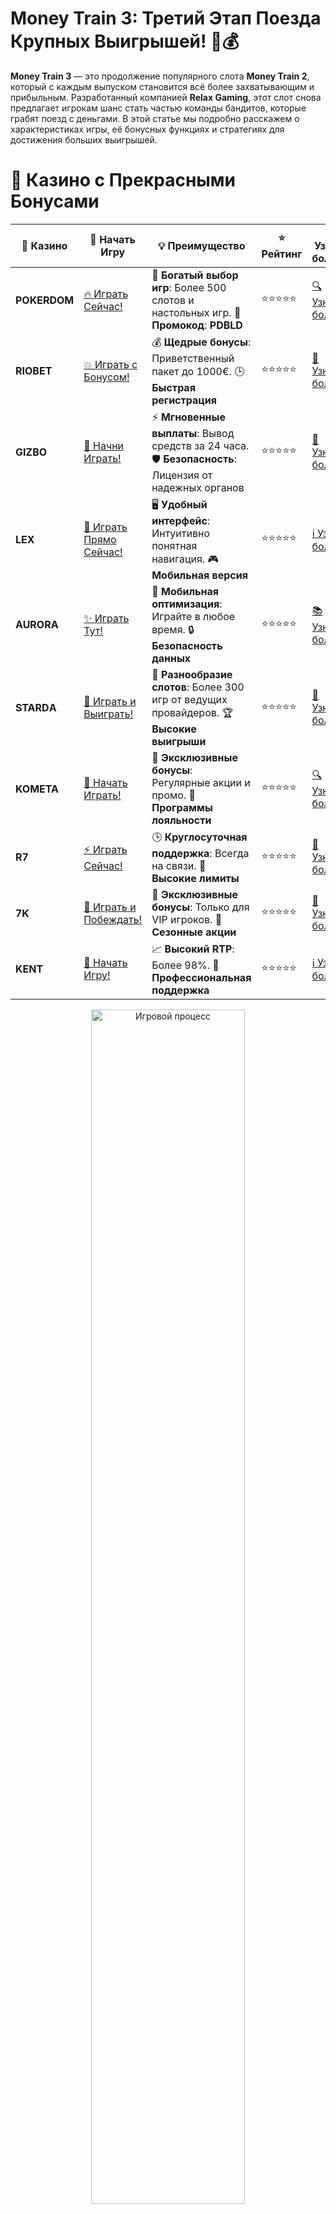 # **Money Train 3: Третий Этап Поезда Крупных Выигрышей! 🚂💰**

**Money Train 3** — это продолжение популярного слота **Money Train 2**, который с каждым выпуском становится всё более захватывающим и прибыльным. Разработанный компанией **Relax Gaming**, этот слот снова предлагает игрокам шанс стать частью команды бандитов, которые грабят поезд с деньгами. В этой статье мы подробно расскажем о характеристиках игры, её бонусных функциях и стратегиях для достижения больших выигрышей.

# 🌟 Казино с Прекрасными Бонусами

| 🎲 **Казино** | 🔗 **Начать Игру** | 💡 **Преимущество** | ⭐ **Рейтинг** | 🔗 **Узнать больше** | 🆕 **Новая информация** |
|--------------|---------------------|---------------------|----------------|----------------------|-------------------------|
| **POKERDOM**  | [🔥 Играть Сейчас!](https://brandplay.link/4k77v2yx) | 🎉 **Богатый выбор игр**: Более 500 слотов и настольных игр. 🎁 **Промокод**: **PDBLD** | ⭐⭐⭐⭐⭐ | [🔍 Узнать больше](https://brandplay.link/4k77v2yx) | 🏆 **Победители турниров** получают эксклюзивные подарки! |
| **RIOBET**    | [💥 Играть с Бонусом!](https://brandplay.link/7xBLTPyj) | 💰 **Щедрые бонусы**: Приветственный пакет до 1000€. 🕒 **Быстрая регистрация** | ⭐⭐⭐⭐⭐ | [📖 Узнать больше](https://brandplay.link/7xBLTPyj) | 💬 **Поддержка 24/7** для комфортной игры в любое время! |
| **GIZBO**     | [🚀 Начни Играть!](https://brandplay.link/bprXw4YV) | ⚡ **Мгновенные выплаты**: Вывод средств за 24 часа. 🛡️ **Безопасность**: Лицензия от надежных органов | ⭐⭐⭐⭐⭐ | [📝 Узнать больше](https://brandplay.link/bprXw4YV) | 🔒 **SSL-шифрование** для максимальной безопасности данных игроков. |
| **LEX**       | [💎 Играть Прямо Сейчас!](https://brandplay.link/zW4hdDFV) | 🖥️ **Удобный интерфейс**: Интуитивно понятная навигация. 🎮 **Мобильная версия** | ⭐⭐⭐⭐⭐ | [ℹ️ Узнать больше](https://brandplay.link/zW4hdDFV) | 📱 **Поддержка всех мобильных устройств** для удобства игры в любом месте. |
| **AURORA**    | [✨ Играть Тут!](https://10trafic-stat2.com/click/668546556bcc6313411604bd/6766/13032/subaccount) | 📱 **Мобильная оптимизация**: Играйте в любое время. 🔒 **Безопасность данных** | ⭐⭐⭐⭐⭐ | [📚 Узнать больше](https://10trafic-stat2.com/click/668546556bcc6313411604bd/6766/13032/subaccount) | 🌍 **Международная лицензия** на деятельность в разных странах. |
| **STARDА**    | [🎉 Играть и Выиграть!](https://brandplay.link/fB7xwRFL) | 🎰 **Разнообразие слотов**: Более 300 игр от ведущих провайдеров. 🏆 **Высокие выигрыши** | ⭐⭐⭐⭐⭐ | [🔎 Узнать больше](https://brandplay.link/fB7xwRFL) | 🎉 **Ежемесячные турниры** с крупными призами! |
| **KOMETA**    | [🎁 Начать Играть!](https://brandplay.link/8ZymQJV8) | 🎁 **Эксклюзивные бонусы**: Регулярные акции и промо. 🔄 **Программы лояльности** | ⭐⭐⭐⭐⭐ | [🔍 Узнать больше](https://brandplay.link/8ZymQJV8) | 🌟 **Персонализированные предложения** для долгосрочных игроков. |
| **R7**        | [⚡ Играть Сейчас!](https://brandplay.link/bMd3Yjsw) | 🕒 **Круглосуточная поддержка**: Всегда на связи. 💸 **Высокие лимиты** | ⭐⭐⭐⭐⭐ | [📖 Узнать больше](https://brandplay.link/bMd3Yjsw) | 🎯 **Рейтинг игроков** для лучших участников. |
| **7K**        | [🎯 Играть и Побеждать!](https://brandplay.link/BvQyFShp) | 🌟 **Эксклюзивные бонусы**: Только для VIP игроков. 🎉 **Сезонные акции** | ⭐⭐⭐⭐⭐ | [📝 Узнать больше](https://brandplay.link/BvQyFShp) | 🥇 **Особые привилегии** для постоянных игроков. |
| **KENT**      | [🔑 Начать Игру!](https://brandplay.link/Fv2WP3js) | 📈 **Высокий RTP**: Более 98%. 💼 **Профессиональная поддержка** | ⭐⭐⭐⭐⭐ | [ℹ️ Узнать больше](https://brandplay.link/Fv2WP3js) | 💬 **Поддержка на нескольких языках** для удобства игроков. |

<div align="center"> <img src="https://i.pinimg.com/originals/1d/b3/25/1db325483acbe642c6d4e6fdd73a4988.gif" alt="Игровой процесс" width="70%"> </div>
---

# 🚀 Быстрые Выигрыши и Поддержка

| 🎲 **Казино** | 🔗 **Начать Игру** | 💡 **Преимущество** | ⭐ **Рейтинг** | 🔗 **Узнать больше** | 🆕 **Новая информация** |
|--------------|---------------------|---------------------|----------------|----------------------|-------------------------|
| **GAMA**      | [🎯 Играть Прямо Сейчас!](https://brandplay.link/j6NMKsDz) | 🔍 **Интуитивный интерфейс**: Легкость использования. 🏅 **Престижные турниры** | ⭐⭐⭐⭐☆ | [🔎 Узнать больше](https://brandplay.link/j6NMKsDz) | 🏆 **Турниры с большими призами** каждый месяц. |
| **ONION**     | [💥 Играть и Выигрывать!](https://brandplay.link/zBGRVpQ9) | 🤑 **Низкие ставки**: Идеально для начинающих. 🔄 **Быстрые выводы** | ⭐⭐⭐⭐☆ | [🔍 Узнать больше](https://brandplay.link/zBGRVpQ9) | 🎮 **Казино для новичков** с простыми правилами. |
| **ЧЕМПИОН**   | [🏅 Играть в Турнире!](https://temon-gter.cfd/go/lRq?p80412p304504pcc44t17455) | 🏅 **Лояльная программа**: Награды за активность. 🎁 **Ежемесячные бонусы** | ⭐⭐⭐⭐☆ | [📖 Узнать больше](https://temon-gter.cfd/go/lRq?p80412p304504pcc44t17455) | 🥇 **Турниры и лояльность** — каждый шаг вознаграждается. |
| **VAVADA**    | [🚀 Играть Без Ожидания!](https://vavadapartner.pro/?promo=ea5c9275-6854-4505-94fc-95ab18221945-linkb2) | 🚀 **Быстрая регистрация**: Начните играть мгновенно. 🔐 **Безопасные транзакции** | ⭐⭐⭐⭐☆ | [📝 Узнать больше](https://vavadapartner.pro/?promo=ea5c9275-6854-4505-94fc-95ab18221945-linkb2) | 🏆 **Программа для новых игроков** с бонусами за регистрацию. |
| **FRIENDS**   | [🎉 Играть и Развлекаться!](https://gofriends.mba/linkb2) | 🤝 **Социальные игры**: Играйте с друзьями. 🌐 **Мультиплатформенность** | ⭐⭐⭐⭐☆ | [ℹ️ Узнать больше](https://gofriends.mba/linkb2) | 🎮 **Играйте с друзьями** и зарабатывайте бонусы за совместные действия. |
| **1WIN**      | [⚡ Играть и Выигрывать!](https://brandplay.link/smXVpBbG) | 🏆 **Спортивные ставки**: Широкий выбор видов спорта. 💵 **Высокие коэффициенты** | ⭐⭐⭐⭐☆ | [📚 Узнать больше](https://brandplay.link/smXVpBbG) | ⚽ **Бонусы на спортивные ставки** для активных игроков. |
| **DRIP**      | [💥 Играть Сразу!](https://drp-ircp01.com/c07e6a3db) | 🌐 **Инновационные игры**: Новейшие игровые технологии. 🛡️ **Высокая безопасность** | ⭐⭐⭐⭐☆ | [🔎 Узнать больше](https://drp-ircp01.com/c07e6a3db) | 🔧 **Инновационные функции** для удобства игры. |
| **JOYCASINO** | [🎰 Играть И Побеждать!](https://rpc30.call2me.pro/?/ru/registration?apkpop=0&partner=p24970p3291217pc98f) | 🎁 **Приятные бонусы**: Ежедневные акции и подарки. 🕹️ **Разнообразие игр** | ⭐⭐⭐⭐☆ | [🔍 Узнать больше](https://rpc30.call2me.pro/?/ru/registration?apkpop=0&partner=p24970p3291217pc98f) | 🎉 **Щедрые фриспины** для новых игроков. |
| **PLAYFORTUNA** | [🔥 Играть С Бонусом!](https://fortunapromo.net/alt/playfortuna/registration?0dc4a9362a71feb7e3f165fb8e766f70) | 🎉 **Регулярные акции**: Бонусы, фриспины и многое другое. 🏅 **Турниры** | ⭐⭐⭐⭐☆ | [📚 Узнать больше](https://fortunapromo.net/alt/playfortuna/registration?0dc4a9362a71feb7e3f165fb8e766f70) | 🎯 **Выгодные предложения** на популярные игры. |
| **SYKAA**     | [💸 Играть Сейчас!](https://s-two-way.com/?source=linkb2&pid=30697) | 💸 **Доступные ставки**: Идеально для новичков. 🎁 **Щедрые бонусы** | ⭐⭐⭐⭐☆ | [🔍 Узнать больше](https://s-two-way.com/?source=linkb2&pid=30697) | 💥 **Акции с большими бонусами** для новичков и опытных игроков. |

<div align="center"> <img src="https://schaeffers-cdn.s3.amazonaws.com/images/default-source/schaeffers-cdn-images/default-images/sectors/bigstock-casino-gambling-concept-with-f-369012793.jpg?sfvrsn=493ad806_4" alt="Игровой процесс" width="70%"> </div>
---

# 💸 Казино с Привлекательными Программами Лояльности

| 🎲 **Казино** | 🔗 **Начать Игру** | 💡 **Преимущество** | ⭐ **Рейтинг** | 🔗 **Узнать больше** | 🆕 **Новая информация** |
|--------------|---------------------|---------------------|----------------|----------------------|-------------------------|
| **KOMETA**    | [🎯 Начни Играть!](https://brandplay.link/8ZymQJV8) | 🎁 **Эксклюзивные бонусы**: Регулярные акции и промо. 🔄 **Программы лояльности** | ⭐⭐⭐⭐⭐ | [🔍 Узнать больше](https://brandplay.link/8ZymQJV8) | 🌟 **Персонализированные предложения** для долгосрочных игроков. |
| **1Xslots**   | [🏅 Играть Прямо Сейчас!](https://brandplay.link/hSB1khtr) | 🎉 **Множество акций**: Еженедельные бонусы и турниры. 🛡️ **Безопасность** | ⭐⭐⭐⭐⭐ | [📚 Узнать больше](https://brandplay.link/hSB1khtr) | 🏅 **Награды за активность**: участники программы лояльности получают специальные привилегии. |
| **R7**        | [🚀 Играть Сейчас!](https://brandplay.link/bMd3Yjsw) | 🕒 **Круглосуточная поддержка**: Всегда на связи. 💸 **Высокие лимиты** | ⭐⭐⭐⭐⭐ | [📖 Узнать больше](https://brandplay.link/bMd3Yjsw) | 💬 **VIP-поддержка** для постоянных игроков с приоритетом. |

<div align="center"> <img src="https://i.pinimg.com/originals/1d/b3/25/1db325483acbe642c6d4e6fdd73a4988.gif" alt="Игровой процесс" width="70%"> </div>
---

## Что Такое **Money Train 3**? 🎰🎉

**Money Train 3** — это слот с 5 барабанами и 40 линиями выплат, который продолжает успех своей предшествующей версии, но при этом приносит новые функции и возможности для игроков. В отличие от предыдущих частей, здесь появились ещё более заманчивые бонусы, мультипликаторы и прогрессивные джекпоты, что значительно увеличивает шансы на крупные выигрыши.

### Характеристики Игры

- **Барабаны:** 5
- **Линии выплат:** 40
- **Минимальная ставка:** 0.20 монет
- **Максимальная ставка:** 20 монет
- **Максимальный выигрыш:** до 100,000x от ставки
- **Возврат игроку (RTP):** 96.4%

## Бонусные Функции **Money Train 3** 🚂💸

**Money Train 3** славится своими уникальными бонусными функциями, которые не только делают игру увлекательной, но и дают отличные шансы на крупные выигрыши. Вот что вас ожидает в этой версии:

### 1. **Символы с Множителями** 💥  
В **Money Train 3** символы с множителями могут значительно увеличить ваш выигрыш. Эти символы активируются в бонусных раундах, где ваши ставки могут быть умножены на несколько раз. Чем больше множителей вы собираете, тем выше ваш потенциальный выигрыш.

### 2. **Фриспины с Уникальными Свойствами** 🎰  
Бонусные фриспины — это одна из самых захватывающих функций **Money Train 3**. Когда вы активируете фриспины, на барабанах появляются дополнительные бонусы, которые увеличивают шанс на крупный выигрыш. Здесь могут быть не только бесплатные вращения, но и дополнительные множители или символы, которые расширяют ваши возможности для выплат.

### 3. **Money Cart Bonus** 💰  
Как и в предыдущих версиях, в **Money Train 3** есть бонусная игра **Money Cart**, которая активируется при выпадении трех и более специальных символов. В этом раунде вы можете выиграть до 100,000x от вашей ставки, если соберете все необходимые символы, что делает игру особенно захватывающей.

### 4. **Новые Символы Wild и Scatter** 🌟  
В **Money Train 3** также присутствуют символы Wild, которые могут заменять другие символы для создания выигрышных комбинаций, и символы Scatter, которые активируют бонусные функции и фриспины. Эти символы добавляют элемент стратегии в игру, и их правильное использование может привести к внушительным выигрышам.

## Как Играть в **Money Train 3**? 🎮💸

Играть в **Money Train 3** просто и увлекательно. Все, что вам нужно — это выбрать ставку и нажать кнопку «Spin». Размер ставки варьируется от 0.20 до 20 монет, что позволяет выбрать подходящий уровень для любого бюджета.

После этого барабаны начинают вращаться, и ваша задача — собрать выигрышные комбинации. Символы на барабанах могут быть обычными или специальными, и именно специальные символы активируют бонусные игры и увеличивают шансы на большой выигрыш.

## Стратегии для **Money Train 3** 💡

1. **Используйте бонусные функции.** Внимательно следите за активированными бонусами и попытайтесь использовать их по максимуму. Чем больше бонусов и фриспинов вы активируете, тем выше ваши шансы на крупные выплаты.

2. **Управляйте своим банкроллом.** В **Money Train 3** с высокой волатильностью важно контролировать ваш бюджет. Устанавливайте ставки в пределах комфортного для вас диапазона и не рискуйте большими суммами.

3. **Играйте на длинной дистанции.** Из-за высокой волатильности выигрыши могут быть нечастыми, но крупными. Поэтому, если ваша цель — большие выплаты, играйте на долгосрочную перспективу.

4. **Попробуйте демо-режим.** Прежде чем делать реальные ставки, попробуйте игру в демо-режиме. Это позволит вам ознакомиться с механикой игры и понять, как работают бонусные функции.

## Где Играть в **Money Train 3**? 🎲

**Money Train 3** доступен в большинстве крупных онлайн-казино. Некоторые из популярных платформ, предлагающих этот слот, включают:

- **Pokerdom** 🎰
- **Riobet** 💎
- **Gizbo** 🌟
- **LEX** 🎲
- **Aurora** 🚀
- **Starda** 🎉

Эти казино гарантируют безопасность, честность и удобство при игре в **Money Train 3**, а также предлагают разнообразные бонусы для новичков и опытных игроков.

## Заключение 🚀

**Money Train 3** — это динамичный и захватывающий слот с великолепной графикой, уникальными бонусными функциями и большими возможностями для выигрыша. Эта игра — настоящая находка для любителей высокой волатильности и множества бонусов. Благодаря инновационным элементам и прогрессивным джекпотам **Money Train 3** продолжает привлекать внимание и завоевывать популярность среди игроков по всему миру.

Не забывайте, что азартные игры могут быть увлекательными, но важно играть ответственно и соблюдать свой бюджет! 🎰💸
